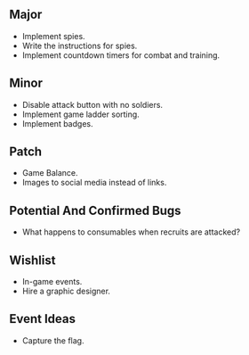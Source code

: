 Major
---

* Implement spies.
* Write the instructions for spies.
* Implement countdown timers for combat and training.

Minor
---

* Disable attack button with no soldiers.
* Implement game ladder sorting.
* Implement badges.

Patch
---

* Game Balance.
* Images to social media instead of links.

Potential And Confirmed Bugs
---

* What happens to consumables when recruits are attacked?

Wishlist
---

* In-game events.
* Hire a graphic designer.

Event Ideas
---

* Capture the flag.
